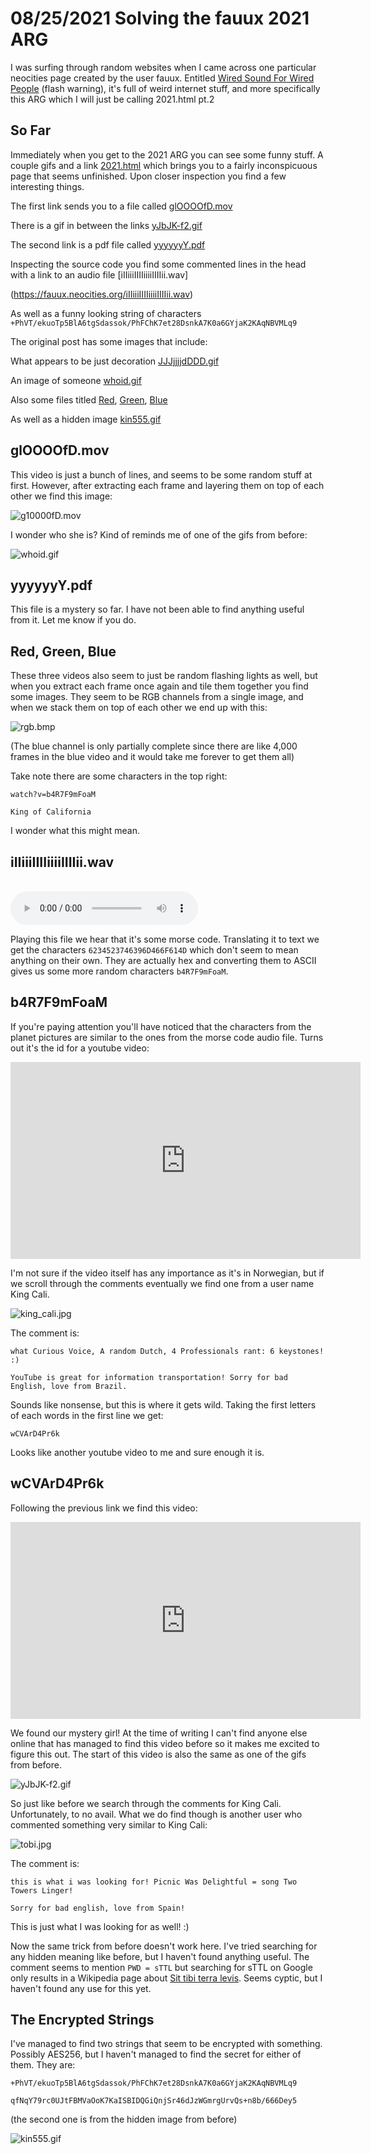 # 08/25/2021 Solving the fauux 2021 ARG

<div class="content" markdown="1">

I was surfing through random websites when I came across one particular neocities page created by the user fauux. 
Entitled [Wired Sound For Wired People](https://fauux.neocities.org/) (flash warning), it's full of weird internet stuff, and more specifically this ARG which I will just be calling 2021.html pt.2

## So Far

Immediately when you get to the 2021 ARG you can see some funny stuff. A couple gifs and a link [2021.html](https://fauux.neocities.org/2021.html) which brings you to a fairly 
inconspicuous page that seems unfinished. Upon closer inspection you find a few interesting things.

The first link sends you to a file called [glOOOOfD.mov](https://fauux.neocities.org/glOOOOfD.mov)

There is a gif in between the links [yJbJK-f2.gif](https://fauux.neocities.org/ylk/yJbJK-f2.gif)

The second link is a pdf file called [yyyyyyY.pdf](https://fauux.neocities.org/yyyyyyY.pdf)

Inspecting the source code you find some commented lines in the head with a link to an audio file [iIIiiiIIIIiiiiIIIIii.wav]

(https://fauux.neocities.org/iIIiiiIIIIiiiiIIIIii.wav)

As well as a funny looking string of characters `+PhVT/ekuoTp5BlA6tgSdassok/PhFChK7et28DsnkA7K0a6GYjaK2KAqNBVMLq9`

The original post has some images that include:

What appears to be just decoration [JJJjjjjdDDD.gif](https://fauux.neocities.org/JJJjjjjdDDD.gif)

An image of someone [whoid.gif](https://fauux.neocities.org/whoid.gif)

Also some files titled [Red](https://fauux.neocities.org/red.mov), [Green](https://fauux.neocities.org/green.mov), [Blue](https://fauux.neocities.org/blue.mov)

As well as a hidden image [kin555.gif](https://fauux.neocities.org/kin555.gif)

## glOOOOfD.mov
This video is just a bunch of lines, and seems to be some random stuff at first. However, after extracting each frame and layering them on top of each other we find this image:

![g10000fD.mov](/public/images/g10000fD.bmp)

I wonder who she is?
Kind of reminds me of one of the gifs from before:

![whoid.gif](https://fauux.neocities.org/whoid.gif)

## yyyyyyY.pdf
This file is a mystery so far. I have not been able to find anything useful from it. Let me know if you do.

## Red, Green, Blue
These three videos also seem to just be random flashing lights as well, but when you extract each frame once again and tile them together you find some images.
They seem to be RGB channels from a single image, and when we stack them on top of each other we end up with this:

![rgb.bmp](/public/images/rgb.bmp)

(The blue channel is only partially complete since there are like 4,000 frames in the blue video and it would take me forever to get them all)

Take note there are some characters in the top right:

`watch?v=b4R7F9mFoaM`

`King of California`

I wonder what this might mean.

## iIIiiiIIIIiiiiIIIIii.wav
<br>
<audio controls>
  <source src="https://fauux.neocities.org/iIIiiiIIIIiiiiIIIIii.wav">
  Your browser does not support this audio.
</audio>

Playing this file we hear that it's some morse code. Translating it to text we get the characters `6234523746396D466F614D` which don't seem to mean anything on their own.
They are actually hex and converting them to ASCII gives us some more random characters `b4R7F9mFoaM`.

## b4R7F9mFoaM
If you're paying attention you'll have noticed that the characters from the planet pictures are similar to the ones from the morse code audio file.
Turns out it's the id for a youtube video:

<iframe width="560" height="315" src="https://www.youtube.com/embed/b4R7F9mFoaM" title="YouTube video player" frameborder="0" allow="accelerometer; autoplay; clipboard-write; encrypted-media; gyroscope; picture-in-picture" allowfullscreen></iframe>

I'm not sure if the video itself has any importance as it's in Norwegian, but if we scroll through the comments eventually we find one from a user name King Cali.

![king_cali.jpg](/public/images/king_cali.jpg)

The comment is:

```
what Curious Voice, A random Dutch, 4 Professionals rant: 6 keystones! :)

YouTube is great for information transportation! Sorry for bad English, love from Brazil.
```

Sounds like nonsense, but this is where it gets wild. Taking the first letters of each words in the first line we get:

`wCVArD4Pr6k`

Looks like another youtube video to me and sure enough it is.

## wCVArD4Pr6k
Following the previous link we find this video:

<iframe width="560" height="315" src="https://www.youtube.com/embed/wCVArD4Pr6k" title="YouTube video player" frameborder="0" allow="accelerometer; autoplay; clipboard-write; encrypted-media; gyroscope; picture-in-picture" allowfullscreen></iframe>

We found our mystery girl! 
At the time of writing I can't find anyone else online that has managed to find this video before so it makes me excited to figure this out.
The start of this video is also the same as one of the gifs from before.

![yJbJK-f2.gif](https://fauux.neocities.org/ylk/yJbJK-f2.gif)

So just like before we search through the comments for King Cali. Unfortunately, to no avail. What we do find though is another user who commented something very similar to King Cali:

![tobi.jpg](/public/images/tobi.jpg)

The comment is:

```
this is what i was looking for! Picnic Was Delightful = song Two Towers Linger!

Sorry for bad english, love from Spain!
```

This is just what I was looking for as well! :)

Now the same trick from before doesn't work here. I've tried searching for any hidden meaning like before, but I haven't found anything useful.
The comment seems to mention `PWD = sTTL` but searching for sTTL on Google only results in a Wikipedia page about 
[Sit tibi terra levis](https://en.wikipedia.org/wiki/Sit_tibi_terra_levis). Seems cyptic, but I haven't found any use for this yet.

## The Encrypted Strings
I've managed to find two strings that seem to be encrypted with something. Possibly AES256, but I haven't managed to find the secret for either of them. They are:

`+PhVT/ekuoTp5BlA6tgSdassok/PhFChK7et28DsnkA7K0a6GYjaK2KAqNBVMLq9`

`qfNqY79rc0UJtFBMVaOoK7KaISBIDQGiQnjSr46dJzWGmrgUrvQs+n8b/666Dey5`

(the second one is from the hidden image from before)

![kin555.gif](https://fauux.neocities.org/kin555.gif)

</div>